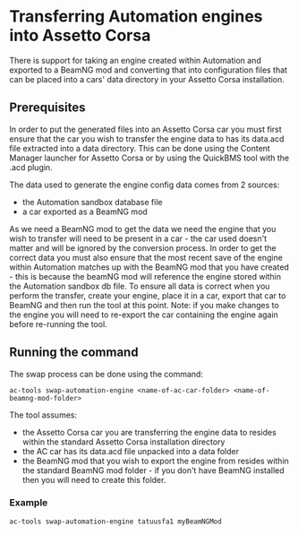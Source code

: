 # Transferring Automation engines into Assetto Corsa
There is support for taking an engine created within Automation and exported to a BeamNG mod and converting that into configuration files that can be placed into a cars' data directory in your Assetto Corsa installation. 

## Prerequisites
In order to put the generated files into an Assetto Corsa car you must first ensure that the car you wish to transfer the engine data to has its data.acd file extracted into a data directory. This can be done using the Content Manager launcher for Assetto Corsa or by using the QuickBMS tool with the .acd plugin.

The data used to generate the engine config data comes from 2 sources: 
- the Automation sandbox database file 
- a car exported as a BeamNG mod 
  
As we need a BeamNG mod to get the data we need the engine that you wish to transfer will need to be present in a car - the car used doesn't matter and will be ignored by the conversion process. In order to get the correct data you must also ensure that the most recent save of the engine within Automation matches up with the BeamNG mod that you have created - this is because the beamNG mod will reference the engine stored within the Automation sandbox db file. To ensure all data is correct when you perform the transfer, create your engine, place it in a car, export that car to BeamNG and then run the tool at this point. Note: if you make changes to the engine you will need to re-export the car containing the engine again before re-running the tool.

## Running the command
The swap process can be done using the command:
```commandline
ac-tools swap-automation-engine <name-of-ac-car-folder> <name-of-beamng-mod-folder>
```
The tool assumes:
- the Assetto Corsa car you are transferring the engine data to resides within the standard Assetto Corsa installation directory 
- the AC car has its data.acd file unpacked into a data folder
- the BeamNG mod that you wish to export the engine from resides within the standard BeamNG mod folder - if you don't have BeamNG installed then you will need to create this folder.
### Example
```commandline
ac-tools swap-automation-engine tatuusfa1 myBeamNGMod
```


